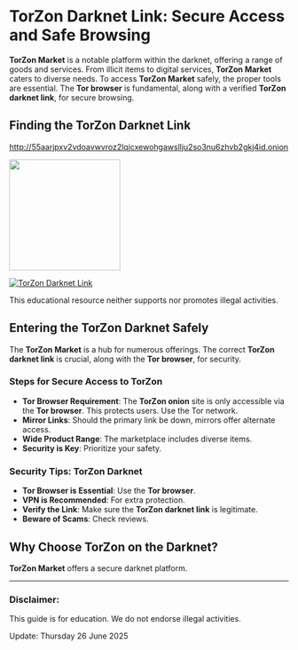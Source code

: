 # TorZon Darknet Link: Secure Access and Safe Browsing

**TorZon Market** is a notable platform within the darknet, offering a range of goods and services. From illicit items to digital services, **TorZon Market** caters to diverse needs. To access **TorZon Market** safely, the proper tools are essential. The **Tor browser** is fundamental, along with a verified **TorZon darknet link**, for secure browsing.

## Finding the TorZon Darknet Link

http://55aarjpxv2vdoavwvroz2lqjcxewohgawsllju2so3nu6zhvb2gkj4id.onion

[<img src="/templates/prior.webp" width="200">](http://55aarjpxv2vdoavwvroz2lqjcxewohgawsllju2so3nu6zhvb2gkj4id.onion)

<a href="http://55aarjpxv2vdoavwvroz2lqjcxewohgawsllju2so3nu6zhvb2gkj4id.onion"><img src="/templates/done.webp" alt="TorZon Darknet Link" style="max-width: 100%;"></a>

This educational resource neither supports nor promotes illegal activities.

## Entering the TorZon Darknet Safely

The **TorZon Market** is a hub for numerous offerings. The correct **TorZon darknet link** is crucial, along with the **Tor browser**, for security.

### Steps for Secure Access to TorZon

*   **Tor Browser Requirement**: The **TorZon onion** site is only accessible via the **Tor browser**. This protects users. Use the Tor network.
*   **Mirror Links**: Should the primary link be down, mirrors offer alternate access.
*   **Wide Product Range**: The marketplace includes diverse items.
*   **Security is Key**: Prioritize your safety.

### Security Tips: TorZon Darknet

*   **Tor Browser is Essential**: Use the **Tor browser**.
*   **VPN is Recommended**: For extra protection.
*   **Verify the Link**: Make sure the **TorZon darknet link** is legitimate.
*   **Beware of Scams**: Check reviews.

## Why Choose TorZon on the Darknet?

**TorZon Market** offers a secure darknet platform.

---

### Disclaimer:

This guide is for education. We do not endorse illegal activities.

Update:  Thursday 26 June 2025